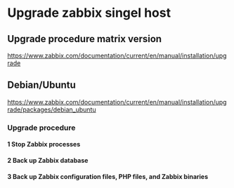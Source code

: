 # Upgrade zabbix singel host

## Upgrade procedure matrix version

https://www.zabbix.com/documentation/current/en/manual/installation/upgrade

## Debian/Ubuntu

https://www.zabbix.com/documentation/current/en/manual/installation/upgrade/packages/debian_ubuntu

### Upgrade procedure

#### 1 Stop Zabbix processes

#### 2 Back up Zabbix database

#### 3 Back up Zabbix configuration files, PHP files, and Zabbix binaries

